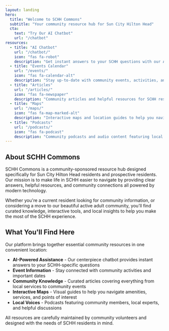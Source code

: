 ```yaml
---
layout: landing
hero:
  title: "Welcome to SCHH Commons"
  subtitle: "Your community resource hub for Sun City Hilton Head"
  cta:
    text: "Try Our AI Chatbot"
    url: "/chatbot"
resources:
  - title: "AI Chatbot"
    url: "/chatbot/"
    icon: "fas fa-robot"
    description: "Get instant answers to your SCHH questions with our AI-powered assistant trained on community knowledge"
  - title: "Events Calendar"
    url: "/events/"
    icon: "fas fa-calendar-alt"
    description: "Stay up-to-date with community events, activities, and important dates in Sun City Hilton Head"
  - title: "Articles"
    url: "/articles/"
    icon: "fas fa-newspaper"
    description: "Community articles and helpful resources for SCHH residents and prospective residents"
  - title: "Maps"
    url: "/maps/"
    icon: "fas fa-map-marked-alt"
    description: "Interactive maps and location guides to help you navigate Sun City Hilton Head"
  - title: "Podcasts"
    url: "/podcasts/"
    icon: "fas fa-podcast"
    description: "Community podcasts and audio content featuring local voices and topics"
---
```


<style>

    /* Landing page specific overrides */
    .text-primary {
        color: #2F4F4F  !important;
    }
    .card-title {
        color: #2F4F4F  !important;
    }
    .btn-primary {
        background-color: #2F4F4F  !important;
        border-color: #2F4F4F  !important;
    }
    .btn-primary:hover {
        background-color: #A0524D !important;
        border-color: #A0524D !important;
        box-shadow: 0 4px 8px rgba(90, 19, 17, 0.2);
    }
    .card:hover {
        border-color: #A0524D !important;
        box-shadow: 0 4px 8px rgba(90, 19, 17, 0.2);
    }
    .card:hover i, .card:hover .card-title {
        color: #A0524D !important;
    }

</style>

## About SCHH Commons

SCHH Commons is a community-sponsored resource hub designed specifically for Sun City Hilton Head residents and prospective residents. Our mission is to make life in SCHH easier to navigate by providing clear answers, helpful resources, and community connections all powered by modern technology.

Whether you're a current resident looking for community information, or considering a move to our beautiful active adult community, you'll find curated knowledge, interactive tools, and local insights to help you make the most of the SCHH experience.

## What You'll Find Here

Our platform brings together essential community resources in one convenient location:

- **AI-Powered Assistance** - Our centerpiece chatbot provides instant answers to your SCHH-specific questions
- **Event Information** - Stay connected with community activities and important dates
- **Community Knowledge** - Curated articles covering everything from local services to community events
- **Interactive Maps** - Visual guides to help you navigate amenities, services, and points of interest
- **Local Voices** - Podcasts featuring community members, local experts, and helpful discussions

All resources are carefully maintained by community volunteers and designed with the needs of SCHH residents in mind.
